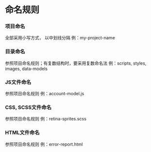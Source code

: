 # 命名规则
### 项目命名
全部采用小写方式， 以中划线分隔
例：my-project-name
### 目录命名
参照项目命名规则；有复数结构时，要采用复数命名法
例：scripts, styles, images, data-models
### JS文件命名
参照项目命名规则
例：account-model.js
### CSS, SCSS文件命名
参照项目命名规则
例：retina-sprites.scss
### HTML文件命名
参照项目命名规则
例：error-report.html
